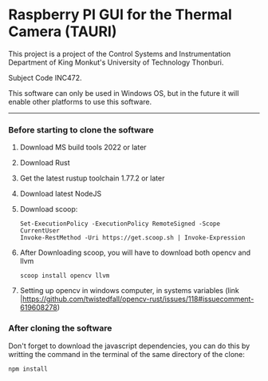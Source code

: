 # Raspberry PI GUI for the Thermal Camera (TAURI)

This project is a project of the Control Systems and Instrumentation Department
of King Monkut's University of Technology Thonburi.

Subject Code INC472.

This software can only be used in Windows OS, but in the future it will enable
other platforms to use this software.

---

### Before starting to clone the software

1. Download MS build tools 2022 or later

2. Download Rust

3. Get the latest rustup toolchain 1.77.2 or later

4. Download latest NodeJS

5. Download scoop:

   ```
   Set-ExecutionPolicy -ExecutionPolicy RemoteSigned -Scope CurrentUser
   Invoke-RestMethod -Uri https://get.scoop.sh | Invoke-Expression
   ```

6. After Downloading scoop, you will have to download both opencv and llvm

   ```
   scoop install opencv llvm
   ```

7. Setting up opencv in windows computer, in systems variables (link
   |https://github.com/twistedfall/opencv-rust/issues/118#issuecomment-619608278)

### After cloning the software

Don't forget to download the javascript dependencies, you can do this by
writting the command in the terminal of the same directory of the clone:

```
npm install
```
